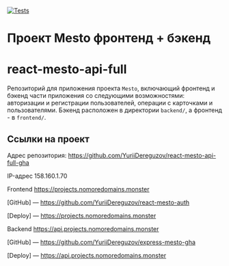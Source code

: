 [![Tests](https://github.com/yandex-praktikum/react-mesto-api-full-gha/actions/workflows/tests.yml/badge.svg)](https://github.com/yandex-praktikum/react-mesto-api-full-gha/actions/workflows/tests.yml)

# Проект Mesto фронтенд + бэкенд
# react-mesto-api-full
Репозиторий для приложения проекта `Mesto`, включающий фронтенд и бэкенд части приложения со следующими возможностями: авторизации и регистрации пользователей, операции с карточками и пользователями. Бэкенд расположен в директории `backend/`, а фронтенд - в `frontend/`. 
## Ссылки на проект

Адрес репозитория: https://github.com/YuriiDereguzov/react-mesto-api-full-gha

IP-адрес 158.160.1.70

Frontend https://projects.nomoredomains.monster

[GitHub] — https://github.com/YuriiDereguzov/react-mesto-auth

[Deploy] — https://projects.nomoredomains.monster

Backend https://api.projects.nomoredomains.monster

[GitHub] — https://github.com/YuriiDereguzov/express-mesto-gha

[Deploy] — https://api.projects.nomoredomains.monster
